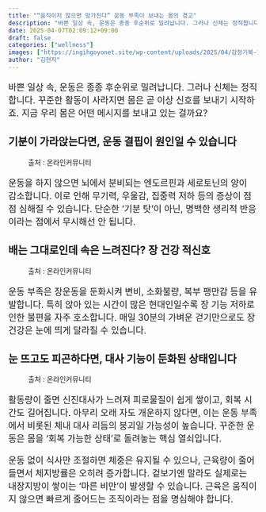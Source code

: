 ```yaml
---
title: "“움직이지 않으면 망가진다” 운동 부족이 보내는 몸의 경고"
description: "바쁜 일상 속, 운동은 종종 후순위로 밀려납니다. 그러나 신체는 정직합니다. 꾸준한 활동이 사라지면 몸은 곧 이상 신호를 보내기 시작하죠. 지금 우리 몸은 어떤 메시지를 보내고 있는 걸까요?"
date: 2025-04-07T02:09:12+09:00
draft: false
categories: ["wellness"]
images: ["https://ingihgoyonet.site/wp-content/uploads/2025/04/감정기복-1024x683.jpg", "https://ingihgoyonet.site/wp-content/uploads/2025/04/뱃살-1024x683.jpg", "https://ingihgoyonet.site/wp-content/uploads/2025/04/피로-2-1024x683.jpg"]
author: "김현지"
---
```


<p style="font-size:18px">바쁜 일상 속, 운동은 종종 후순위로 밀려납니다. 그러나 신체는 정직합니다. 꾸준한 활동이 사라지면 몸은 곧 이상 신호를 보내기 시작하죠. 지금 우리 몸은 어떤 메시지를 보내고 있는 걸까요?</p> <h2 >기분이 가라앉는다면, 운동 결핍이 원인일 수 있습니다</h2> <figure ><img src="https://ingihgoyonet.site/wp-content/uploads/2025/04/감정기복-1024x683.jpg" alt="" style="aspect-ratio:16/9;object-fit:cover"/><figcaption >출처 : 온라인커뮤니티</figcaption></figure> <p style="font-size:18px">운동을 하지 않으면 뇌에서 분비되는 엔도르핀과 세로토닌의 양이 감소합니다. 이로 인해 무기력, 우울감, 집중력 저하 등의 증상이 점점 심해질 수 있습니다. 단순한 ‘기분 탓’이 아닌, 명백한 생리적 반응이라는 점에서 무시해선 안 됩니다.</p> <h2 >배는 그대로인데 속은 느려진다? 장 건강 적신호</h2> <figure ><img src="https://ingihgoyonet.site/wp-content/uploads/2025/04/뱃살-1024x683.jpg" alt="" style="aspect-ratio:16/9;object-fit:cover"/><figcaption >출처 : 온라인커뮤니티</figcaption></figure> <p style="font-size:18px">운동 부족은 장운동을 둔화시켜 변비, 소화불량, 복부 팽만감 등을 유발합니다. 특히 앉아 있는 시간이 많은 현대인일수록 장 기능 저하로 인한 불편을 자주 호소합니다. 매일 30분의 가벼운 걷기만으로도 장 건강은 눈에 띄게 달라질 수 있습니다.</p> <h2 >눈 뜨고도 피곤하다면, 대사 기능이 둔화된 상태입니다</h2> <figure ><img src="https://ingihgoyonet.site/wp-content/uploads/2025/04/피로-2-1024x683.jpg" alt="" style="aspect-ratio:16/9;object-fit:cover"/><figcaption >출처 : 온라인커뮤니티</figcaption></figure> <p style="font-size:18px">활동량이 줄면 신진대사가 느려져 피로물질이 쉽게 쌓이고, 회복 시간도 길어집니다. 아무리 오래 자도 개운하지 않다면, 이는 운동 부족에서 비롯된 체내 대사 리듬의 붕괴일 가능성이 높습니다. 꾸준한 운동은 몸을 ‘회복 가능한 상태’로 돌려놓는 핵심 열쇠입니다.</p> <p style="font-size:18px">운동 없이 식사만 조절하면 체중은 유지될 수 있으나, 근육량이 줄어들면서 체지방률은 오히려 증가합니다. 겉보기엔 말라도 실제로는 내장지방이 쌓이는 ‘마른 비만’이 발생할 수 있습니다. 근육은 움직이지 않으면 빠르게 줄어드는 조직이라는 점을 명심해야 합니다.</p>